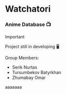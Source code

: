 # Watchatori


### Anime Database :tv:

> [!IMPORTANT]
> Project still in developing :desktop_computer:

Group Members:
* Serik Nurtas
* Tursumbekov Batyrkhan
* Zhumabay Omar

aaaaaaa

